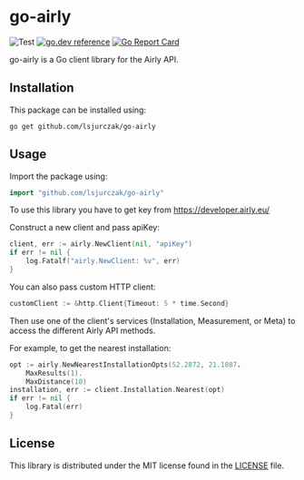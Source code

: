 go-airly
=======
![Test](https://github.com/lsjurczak/go-airly/workflows/Test/badge.svg?branch=master)
[![go.dev reference](https://img.shields.io/badge/go.dev-reference-007d9c?logo=go&logoColor=white&style=flat-square)](https://pkg.go.dev/github.com/lsjurczak/go-airly?)
[![Go Report Card](https://goreportcard.com/badge/github.com/lsjurczak/go-airly)](https://goreportcard.com/report/github.com/lsjurczak/go-airly)

go-airly is a Go client library for the Airly API.

Installation
------------
This package can be installed using:

	go get github.com/lsjurczak/go-airly

Usage
-----

Import the package using:

```go
import "github.com/lsjurczak/go-airly"
```

To use this library you have to get key from https://developer.airly.eu/

Construct a new client and pass apiKey:

```go
client, err := airly.NewClient(nil, "apiKey")
if err != nil {
    log.Fatalf("airly.NewClient: %v", err)
}
```

You can also pass custom HTTP client:
```go
customClient := &http.Client{Timeout: 5 * time.Second}
```

Then use one of the client's services (Installation, Measurement, or Meta) to access the
different Airly API methods.

For example, to get the nearest installation:

```go
opt := airly.NewNearestInstallationOpts(52.2872, 21.1087.
    MaxResults(1).
    MaxDistance(10)
installation, err := client.Installation.Nearest(opt)
if err != nil {
    log.Fatal(err)
}
```

License
-----

This library is distributed under the MIT license found in the [LICENSE](./LICENSE) file.
